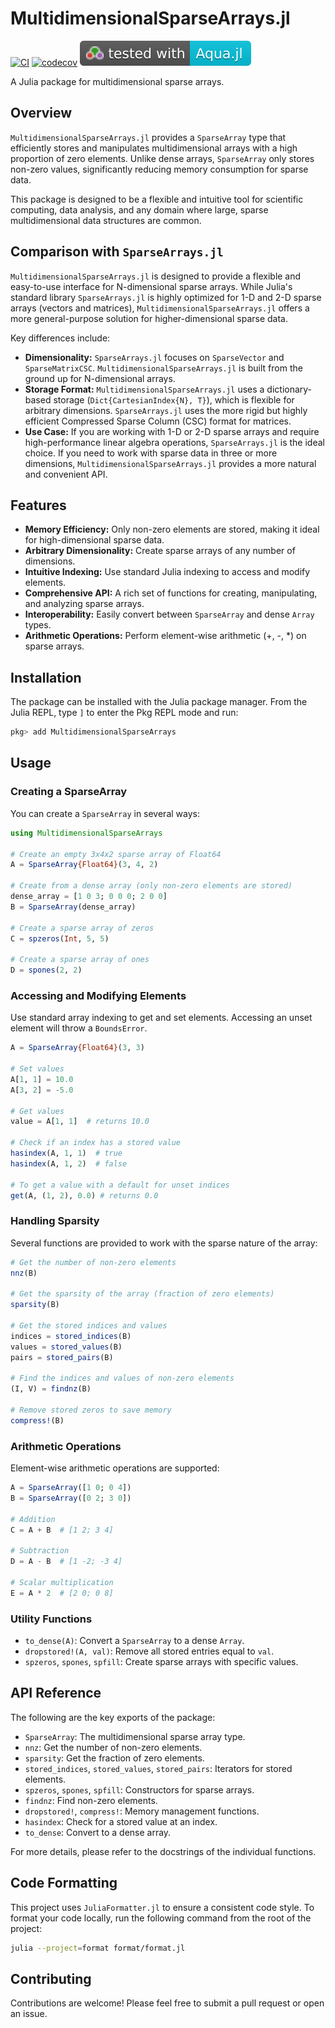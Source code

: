 # MultidimensionalSparseArrays.jl

[![CI](https://github.com/raphasampaio/MultidimensionalSparseArrays.jl/actions/workflows/CI.yml/badge.svg)](https://github.com/raphasampaio/MultidimensionalSparseArrays.jl/actions/workflows/CI.yml)
[![codecov](https://codecov.io/github/raphasampaio/multidimensionalsparsearrays.jl/graph/badge.svg?token=I2kXECoZxZ)](https://codecov.io/github/raphasampaio/multidimensionalsparsearrays.jl)
[![Aqua](https://raw.githubusercontent.com/JuliaTesting/Aqua.jl/master/badge.svg)](https://github.com/JuliaTesting/Aqua.jl)

A Julia package for multidimensional sparse arrays.

## Overview

`MultidimensionalSparseArrays.jl` provides a `SparseArray` type that efficiently stores and manipulates multidimensional arrays with a high proportion of zero elements. Unlike dense arrays, `SparseArray` only stores non-zero values, significantly reducing memory consumption for sparse data.

This package is designed to be a flexible and intuitive tool for scientific computing, data analysis, and any domain where large, sparse multidimensional data structures are common.

## Comparison with `SparseArrays.jl`

`MultidimensionalSparseArrays.jl` is designed to provide a flexible and easy-to-use interface for N-dimensional sparse arrays. While Julia's standard library `SparseArrays.jl` is highly optimized for 1-D and 2-D sparse arrays (vectors and matrices), `MultidimensionalSparseArrays.jl` offers a more general-purpose solution for higher-dimensional sparse data.

Key differences include:

- **Dimensionality:** `SparseArrays.jl` focuses on `SparseVector` and `SparseMatrixCSC`. `MultidimensionalSparseArrays.jl` is built from the ground up for N-dimensional arrays.
- **Storage Format:** `MultidimensionalSparseArrays.jl` uses a dictionary-based storage (`Dict{CartesianIndex{N}, T}`), which is flexible for arbitrary dimensions. `SparseArrays.jl` uses the more rigid but highly efficient Compressed Sparse Column (CSC) format for matrices.
- **Use Case:** If you are working with 1-D or 2-D sparse arrays and require high-performance linear algebra operations, `SparseArrays.jl` is the ideal choice. If you need to work with sparse data in three or more dimensions, `MultidimensionalSparseArrays.jl` provides a more natural and convenient API.

## Features

- **Memory Efficiency:** Only non-zero elements are stored, making it ideal for high-dimensional sparse data.
- **Arbitrary Dimensionality:** Create sparse arrays of any number of dimensions.
- **Intuitive Indexing:** Use standard Julia indexing to access and modify elements.
- **Comprehensive API:** A rich set of functions for creating, manipulating, and analyzing sparse arrays.
- **Interoperability:** Easily convert between `SparseArray` and dense `Array` types.
- **Arithmetic Operations:** Perform element-wise arithmetic (+, -, *) on sparse arrays.

## Installation

The package can be installed with the Julia package manager. From the Julia REPL, type `]` to enter the Pkg REPL mode and run:

```julia
pkg> add MultidimensionalSparseArrays
```

## Usage

### Creating a SparseArray

You can create a `SparseArray` in several ways:

```julia
using MultidimensionalSparseArrays

# Create an empty 3x4x2 sparse array of Float64
A = SparseArray{Float64}(3, 4, 2)

# Create from a dense array (only non-zero elements are stored)
dense_array = [1 0 3; 0 0 0; 2 0 0]
B = SparseArray(dense_array)

# Create a sparse array of zeros
C = spzeros(Int, 5, 5)

# Create a sparse array of ones
D = spones(2, 2)
```

### Accessing and Modifying Elements

Use standard array indexing to get and set elements. Accessing an unset element will throw a `BoundsError`.

```julia
A = SparseArray{Float64}(3, 3)

# Set values
A[1, 1] = 10.0
A[3, 2] = -5.0

# Get values
value = A[1, 1]  # returns 10.0

# Check if an index has a stored value
hasindex(A, 1, 1)  # true
hasindex(A, 1, 2)  # false

# To get a value with a default for unset indices
get(A, (1, 2), 0.0) # returns 0.0
```

### Handling Sparsity

Several functions are provided to work with the sparse nature of the array:

```julia
# Get the number of non-zero elements
nnz(B)

# Get the sparsity of the array (fraction of zero elements)
sparsity(B)

# Get the stored indices and values
indices = stored_indices(B)
values = stored_values(B)
pairs = stored_pairs(B)

# Find the indices and values of non-zero elements
(I, V) = findnz(B)

# Remove stored zeros to save memory
compress!(B)
```

### Arithmetic Operations

Element-wise arithmetic operations are supported:

```julia
A = SparseArray([1 0; 0 4])
B = SparseArray([0 2; 3 0])

# Addition
C = A + B  # [1 2; 3 4]

# Subtraction
D = A - B  # [1 -2; -3 4]

# Scalar multiplication
E = A * 2  # [2 0; 0 8]
```

### Utility Functions

- `to_dense(A)`: Convert a `SparseArray` to a dense `Array`.
- `dropstored!(A, val)`: Remove all stored entries equal to `val`.
- `spzeros`, `spones`, `spfill`: Create sparse arrays with specific values.

## API Reference

The following are the key exports of the package:

- `SparseArray`: The multidimensional sparse array type.
- `nnz`: Get the number of non-zero elements.
- `sparsity`: Get the fraction of zero elements.
- `stored_indices`, `stored_values`, `stored_pairs`: Iterators for stored elements.
- `spzeros`, `spones`, `spfill`: Constructors for sparse arrays.
- `findnz`: Find non-zero elements.
- `dropstored!`, `compress!`: Memory management functions.
- `hasindex`: Check for a stored value at an index.
- `to_dense`: Convert to a dense array.

For more details, please refer to the docstrings of the individual functions.

## Code Formatting

This project uses `JuliaFormatter.jl` to ensure a consistent code style. To format your code locally, run the following command from the root of the project:

```bash
julia --project=format format/format.jl
```

## Contributing

Contributions are welcome! Please feel free to submit a pull request or open an issue.
